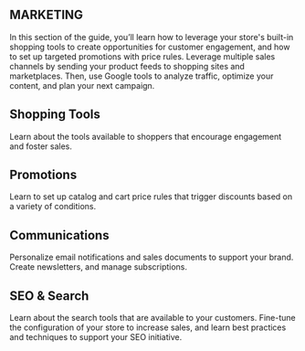 MARKETING
--

In this section of the guide, you’ll learn how to leverage your store's built-in shopping tools to create opportunities for customer engagement, and how to set up targeted promotions with price rules. Leverage multiple sales channels by sending your product feeds to shopping sites and marketplaces. Then, use Google tools to analyze traffic, optimize your content, and plan your next campaign.

## Shopping Tools

Learn about the tools available to shoppers that encourage engagement and foster sales.

## Promotions

Learn to set up catalog and cart price rules that trigger discounts based on a variety of conditions.

## Communications

Personalize email notifications and sales documents to support your brand. Create newsletters, and manage subscriptions.

## SEO & Search

Learn about the search tools that are available to your customers. Fine-tune the configuration of your store to increase sales, and learn best practices and techniques to support your SEO initiative.